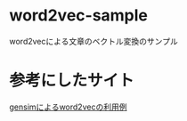 # word2vec-sample
word2vecによる文章のベクトル変換のサンプル

# 参考にしたサイト
[gensimによるword2vecの利用例](https://qiita.com/hsoccer/items/760a2f871c3b3bad1c46)
